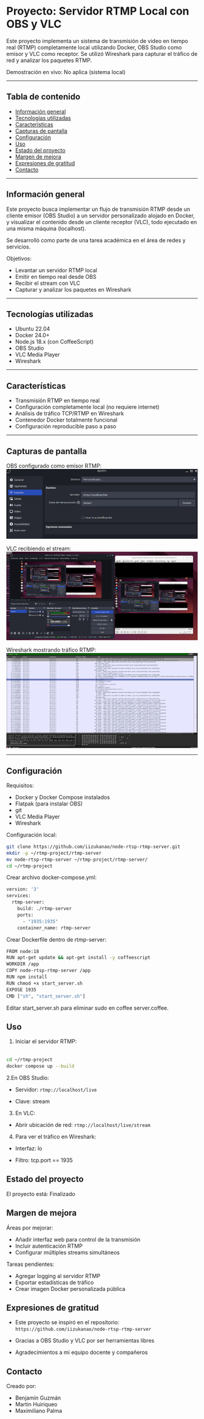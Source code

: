 # Proyecto: Servidor RTMP Local con OBS y VLC

 
Este proyecto implementa un sistema de transmisión de video en tiempo real (RTMP) completamente local utilizando Docker, OBS Studio como emisor y VLC como receptor. Se utilizó Wireshark para capturar el tráfico de red y analizar los paquetes RTMP.

Demostración en vivo: No aplica (sistema local)

---

## Tabla de contenido

- [Información general](#información-general)
- [Tecnologías utilizadas](#tecnologías-utilizadas)
- [Características](#características)
- [Capturas de pantalla](#capturas-de-pantalla)
- [Configuración](#configuración)
- [Uso](#uso)
- [Estado del proyecto](#estado-del-proyecto)
- [Margen de mejora](#margen-de-mejora)
- [Expresiones de gratitud](#expresiones-de-gratitud)
- [Contacto](#contacto)

---

## Información general

Este proyecto busca implementar un flujo de transmisión RTMP desde un cliente emisor (OBS Studio) a un servidor personalizado alojado en Docker, y visualizar el contenido desde un cliente receptor (VLC), todo ejecutado en una misma máquina (localhost).

Se desarrolló como parte de una tarea académica en el área de redes y servicios.

Objetivos:

- Levantar un servidor RTMP local
- Emitir en tiempo real desde OBS
- Recibir el stream con VLC
- Capturar y analizar los paquetes en Wireshark

---

## Tecnologías utilizadas

- Ubuntu 22.04
- Docker 24.0+
- Node.js 18.x (con CoffeeScript)
- OBS Studio
- VLC Media Player
- Wireshark

---

##  Características

- Transmisión RTMP en tiempo real
- Configuración completamente local (no requiere internet)
- Análisis de tráfico TCP/RTMP en Wireshark
- Contenedor Docker totalmente funcional
- Configuración reproducible paso a paso

---

## Capturas de pantalla

OBS configurado como emisor RTMP:  
![OBS Studio](OBS.png)

VLC recibiendo el stream:  
![VLC](obs-vlc.png)

Wireshark mostrando tráfico RTMP:  
![Wireshark](captura2.png)

---

## Configuración

Requisitos:

- Docker y Docker Compose instalados
- Flatpak (para instalar OBS)
- git
- VLC Media Player
- Wireshark

Configuración local:

```bash
git clone https://github.com/iizukanao/node-rtsp-rtmp-server.git
mkdir -p ~/rtmp-project/rtmp-server
mv node-rtsp-rtmp-server ~/rtmp-project/rtmp-server/
cd ~/rtmp-project
```
Crear archivo docker-compose.yml:
```bash
version: '3'
services:
  rtmp-server:
    build: ./rtmp-server
    ports:
      - "1935:1935"
    container_name: rtmp-server
```
Crear Dockerfile dentro de rtmp-server:

```bash
FROM node:18
RUN apt-get update && apt-get install -y coffeescript
WORKDIR /app
COPY node-rtsp-rtmp-server /app
RUN npm install
RUN chmod +x start_server.sh
EXPOSE 1935
CMD ["sh", "start_server.sh"]
```
Editar start_server.sh para eliminar sudo en coffee server.coffee.

## Uso
1. Iniciar el servidor RTMP:
```bash

cd ~/rtmp-project
docker compose up --build
```


2.En OBS Studio:

- Servidor: ```rtmp://localhost/live```

- Clave: stream

3. En VLC:
- Abrir ubicación de red:
```rtmp://localhost/live/stream```


4. Para ver el tráfico en Wireshark:

- Interfaz: lo

- Filtro: tcp.port == 1935

## Estado del proyecto

El proyecto está: Finalizado

## Margen de mejora

Áreas por mejorar:
- Añadir interfaz web para control de la transmisión
- Incluir autenticación RTMP
- Configurar múltiples streams simultáneos

Tareas pendientes:
 - Agregar logging al servidor RTMP
 - Exportar estadísticas de tráfico
 - Crear imagen Docker personalizada pública

## Expresiones de gratitud

- Este proyecto se inspiró en el repositorio:
```https://github.com/iizukanao/node-rtsp-rtmp-server```

- Gracias a OBS Studio y VLC por ser herramientas libres

- Agradecimientos a mi equipo docente y compañeros

## Contacto

Creado por:
- Benjamín Guzmán
- Martin Huiriqueo
- Maximiliano Palma


